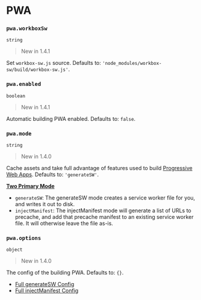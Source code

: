 # PWA

### `pwa.workboxSw`

`string`

> New in 1.4.1

Set `workbox-sw.js` source. Defaults to: `'node_modules/workbox-sw/build/workbox-sw.js'`.

### `pwa.enabled`

`boolean`

> New in 1.4.1

Automatic building PWA enabled. Defaults to: `false`.

### `pwa.mode`

`string`

> New in 1.4.0

Cache assets and take full advantage of features used to build [Progressive Web Apps](https://developers.google.com/web/progressive-web-apps/). Defaults to: `'generateSW'`.

[**Two Primary Mode**](https://developers.google.com/web/tools/workbox/modules/workbox-build#which_mode_to_use)
  - `generateSW`: The generateSW mode creates a service worker file for you, and writes it out to disk.
  - `injectManifest`: The injectManifest mode will generate a list of URLs to precache, and add that precache manifest to an existing service worker file. It will otherwise leave the file as-is.

### `pwa.options`

`object`

> New in 1.4.0

The config of the building PWA. Defaults to: `{}`.

- [Full generateSW Config](https://developers.google.com/web/tools/workbox/modules/workbox-build#full_generatesw_config)
- [Full injectManifest Config](https://developers.google.com/web/tools/workbox/modules/workbox-build#full_injectmanifest_config)
